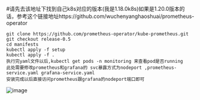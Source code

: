 #请先去该地址下找到自己k8s对应的版本(我是1.18.0k8s)如果是1.20.0版本的话，参考这个链接地址https://github.com/wuchenyanghaoshuai/prometheus-operator

```
git clone https://github.com/prometheus-operator/kube-prometheus.git
git checkout release-0.5
cd manifests
kubectl apply -f setup
kubectl apply -f .
执行完yaml文件以后,kubectl get pods -n monitoring 来查看pod是否running
此处需要修改prometheus和grafana的 svc暴露方式为nodeport ,prometheus-service.yaml grafana-service.yaml
安装完成以后直接访问prometheus跟grafana的nodeport端口即可
```
![image](https://user-images.githubusercontent.com/39818267/134333127-541dc380-6813-4aef-8ff0-13c0356a0ee1.png)



